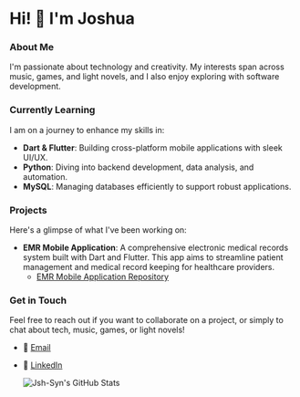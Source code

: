 # Hi! 👋 I'm Joshua

### About Me

I'm passionate about technology and creativity. My interests span across music, games, and light novels, and I also enjoy exploring with software development. 

### Currently Learning

I am on a journey to enhance my skills in:
- **Dart & Flutter**: Building cross-platform mobile applications with sleek UI/UX.
- **Python**: Diving into backend development, data analysis, and automation.
- **MySQL**: Managing databases efficiently to support robust applications.

### Projects

Here's a glimpse of what I've been working on:
- **EMR Mobile Application**: A comprehensive electronic medical records system built with Dart and Flutter. This app aims to streamline patient management and medical record keeping for healthcare providers.
  - [EMR Mobile Application Repository](https://github.com/Jsh-Syn/EMR-Mobile-App)

### Get in Touch

Feel free to reach out if you want to collaborate on a project, or simply to chat about tech, music, games, or light novels!
- 📧 [Email](mailto:sayenmarkjoshua@gmail.com)
- 💼 [LinkedIn](https://www.linkedin.com/in/mark-joshua-sayen-853010258/)

    <img src="https://github-readme-stats.vercel.app/api?username=Jsh-Syn&theme=tokyonight&show_icons=true&hide_border=true&count_private=true" alt="Jsh-Syn's GitHub Stats" />
